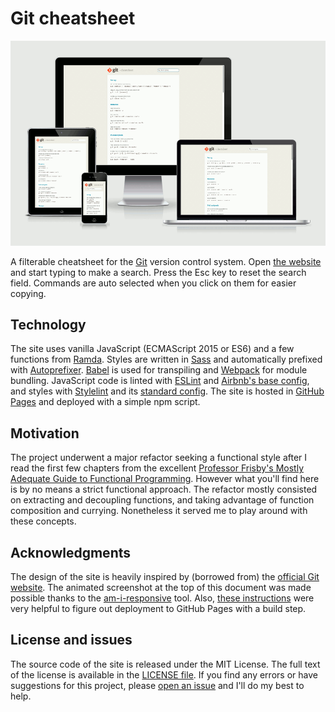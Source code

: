# Git cheatsheet

[![Screenshot](screenshot.gif)](http://gitcheatsheet.soyguijarro.com/)

A filterable cheatsheet for the [Git](https://git-scm.com/) version control system. Open [the website](http://gitcheatsheet.soyguijarro.com/) and start typing to make a search. Press the Esc key to reset the search field. Commands are auto selected when you click on them for easier copying.


## Technology

The site uses vanilla JavaScript (ECMAScript 2015 or ES6) and a few functions from [Ramda](ramdajs.com). Styles are written in [Sass](http://sass-lang.com/) and automatically prefixed with [Autoprefixer](https://github.com/postcss/autoprefixer). [Babel](http://babeljs.io/) is used for transpiling and [Webpack](https://webpack.github.io/) for module bundling. JavaScript code is linted with [ESLint](http://eslint.org/) and [Airbnb's base config](https://www.npmjs.com/package/eslint-config-airbnb-base), and styles with [Stylelint](http://stylelint.io/) and its [standard config](https://github.com/stylelint/stylelint-config-standard). The site is hosted in [GitHub Pages](https://pages.github.com/) and deployed with a simple npm script.


## Motivation

The project underwent a major refactor seeking a functional style after I read the first few chapters from the excellent [Professor Frisby's Mostly Adequate Guide to Functional Programming](https://github.com/MostlyAdequate/mostly-adequate-guide). However what you'll find here is by no means a strict functional approach. The refactor mostly consisted on extracting and decoupling functions, and taking advantage of function composition and currying. Nonetheless it served me to play around with these concepts.


## Acknowledgments

The design of the site is heavily inspired by (borrowed from) the [official Git website](https://git-scm.com/). The animated screenshot at the top of this document was made possible thanks to the [am-i-responsive](http://ami.responsivedesign.is/) tool. Also, [these instructions](https://gist.github.com/domenic/ec8b0fc8ab45f39403dd) were very helpful to figure out deployment to GitHub Pages with a build step.


## License and issues

The source code of the site is released under the MIT License. The full text of the license is available in the [LICENSE file](LICENSE). If you find any errors or have suggestions for this project, please [open an issue](https://github.com/soyguijarro/git-cheatsheet/issues) and I'll do my best to help.

